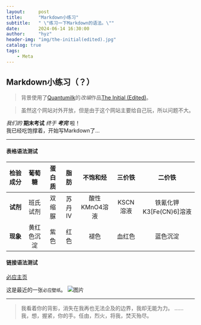 ```yaml
---
layout:     post
title:      "Markdown小练习"
subtitle:   " \"练习一下Markdown的语法。\""
date:       2024-06-14 16:30:00
author:     "hyz"
header-img: "img/the-initial(edited).jpg"
catalog: true
tags:
    - Meta
---
```


## Markdown小练习（？）
>背景使用了[Quantumilk](https://b23.tv/VN1501A)的*改编*作品[The Initial (Edited)](https://b23.tv/LZ7VDnM)。

>虽然这个网站对外开放，但是由于这个网站主要给自己玩，所以问题不大。

*我们的* **期末考试** *终于* ***考完*** 啦！<br>
我已经吃饱撑着，开始写Markdown了...

__________

#### 表格语法测试

| **检验成分** 	|   葡萄糖   	| 蛋白质 	|  脂肪 	|    不饱和烃   	|  三价铁  	|          二价铁         	|
|:------------:	|:----------:	|:------:	|:-----:	|:-------------:	|:--------:	|:-----------------------:	|
| **试剂**     	|  班氏试剂  	| 双缩脲 	| 苏丹Ⅳ 	| 酸性KMnO4溶液 	| KSCN溶液 	| 铁氰化钾K3[Fe(CN)6]溶液 	|
| **现象**     	| 黄红色沉淀 	| 紫色   	| 红色  	|      褪色     	|  血红色  	|         蓝色沉淀        	|

#### 链接语法测试

[必应主页](bing.com)<br>

这是最近的一张`必应壁纸`。
![图片](https://img.peapix.com/dbc45c6900bb4bca99ad059910dde8c6_UHD.jpg "龙舟池日出，集美区，厦门，中国")

__________

>我看着你的背影，消失在我再也无法企及的边界，我却无能为力。
>......
>我，想，握紧，你的手。任由，烈火，将我，焚灭殆尽。

